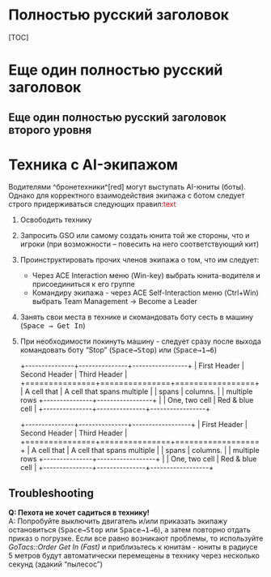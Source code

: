 
# Полностью русский заголовок

[TOC]

# Еще один полностью русский заголовок

## Еще один полностью русский заголовок второго уровня

# Техника с AI-экипажом

Водителями ^бронетехники^[red] могут выступать AI-юниты (боты). Однако для корректного взаимодействия экипажа с ботом следует строго придерживаться следующих правил:<span style='color:#ff0000'>text</span>

1. Освободить технику
2. Запросить <warn>GSO</warn> или самому создать юнита той же стороны, что и игроки (при возможности – повесить на него соответствующий кит)
3. Проинструктировать прочих членов экипажа о том, что им следует:
    - Через ACE Interaction меню (Win-key) выбрать юнита-водителя и присоединиться к его группе
    - Командиру экипажа - через ACE Self-Interaction меню (Ctrl+Win) выбрать Team Management → Become a Leader
4. Занять свои места в технике и скомандовать боту сесть в машину (<kbd>Space → Get In</kbd>)
5. При необходимости покинуть машину - следует сразу после выхода командовать боту “Stop” (<kbd>Space→Stop</kbd>) или (<kbd>Space→1→6</kbd>)

    +---------------+---------------+-----------------+
    | First Header  | Second Header | Third Header    |
    +===============+===============+=================+
    | A cell that   | A cell that spans multiple      |
    | spans         | columns.                        |
    | multiple rows +---------------+-----------------+
    |               | One, two cell | Red & blue cell |
    +---------------+---------------+-----------------+

    +---------------+---------------+------------------+
    | First Header  | Second Header | Third Header     |
    +===============+===============+==================+
    | A cell that   | A cell that spans multiple       |
    | spans         | columns.                         |
    | multiple rows +---------------+------------------+
    |               | One, two cell | Red & blue cell  |
    +---------------+---------------+------------------+

## Troubleshooting

**Q: Пехота не хочет садиться в технику!**  
A: Попробуйте выключить двигатель и/или приказать экипажу остановиться (<kbd>Space→Stop</kbd> или <kbd>Space→1→6</kbd>), а затем повторно отдать приказ о погрузке.
Если все равно возникают проблемы, то используйте *GoTacs::Order Get In (Fast)* и приблизьтесь к юнитам - юниты в радиусе 5 метров будут автоматически перемещены в технику через несколько секунд (эдакий “пылесос”)
